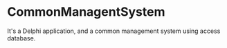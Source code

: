 # CommonManagentSystem
It's a Delphi application, and a common management system using access database.
